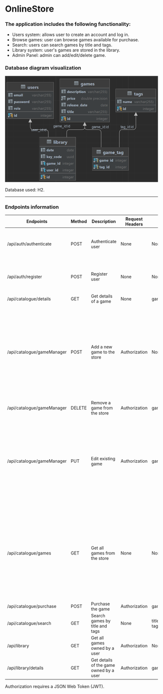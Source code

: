 # OnlineStore

### The application includes the following functionality:
- Users system: allows user to create an account and log in.
- Browse games: user can browse games available for purchase.
- Search: users can search games by title and tags.
- Library system: user's games are stored in the library. 
- Admin Panel: admin can add/edit/delete game.

### Database diagram visualization

![Image of database diagram visualization](docs/database.png)

Database used: H2.

----------------------------

### Endpoints information

| Endpoints                  | Method | Description                             | Request Headers | Request Parameters                     | Request Body                                                                                                                                                                                | Response Body                                            |
|----------------------------|--------|-----------------------------------------|-----------------|----------------------------------------|---------------------------------------------------------------------------------------------------------------------------------------------------------------------------------------------|----------------------------------------------------------|
| /api/auth/authenticate     | POST   | Authenticate user                       | None            | None                                   | {<br/>"email": "string", <br/>"password": "string"<br/>}                                                                                                                                    | {<br/>"status": "string",<br/> "message": "string"<br/>} |
| /api/auth/register         | POST   | Register user                           | None            | None                                   | {<br/>"email": "string", <br/>"password": "string"<br/>}                                                                                                                                    | {<br/>"status": "string",<br/> "message": "string"<br/>} |
| /api/catalogue/details     | GET    | Get details of a game                   | None            | gameId: Integer                        | None                                                                                                                                                                                        | list: Game                                               |
| /api/catalogue/gameManager | POST   | Add a new game to the store             | Authorization   | None                                   | {<br/>"id": 0,<br/>"title": "string",<br/>"description": "string",<br/>"releaseDate": "2023-04-20",<br/>"price": 0,<br/>"tags": [<br/>{<br/>"id": 0,<br/>"name": "string"<br/>}<br/>]<br/>} | message: string                                          |
| /api/catalogue/gameManager | DELETE | Remove a game from the store            | Authorization   | gameId: Integer                        | None                                                                                                                                                                                        | message: string                                          |
| /api/catalogue/gameManager | PUT    | Edit existing game                      | Authorization   | gameId: Integer                        | {<br/>"title": "string",<br/>"description": "string",<br/>"releaseDate": "2023-04-20",<br/>"price": 0,<br/>"tags": [<br/>{<br/>"id": 0,<br/>"name": "string"<br/>}<br/>]<br/>}              | message: string                                          |
| /api/catalogue/games       | GET    | Get all games from the store            | None            | None                                   | {<br/>"id": 0,<br/>"title": "string",<br/>"description": "string",<br/>"releaseDate": "2023-04-20",<br/>"price": 0,<br/>"tags": [<br/>{<br/>"id": 0,<br/>"name": "string"<br/>}<br/>]<br/>} | list: Game                                               |
| /api/catalogue/purchase    | POST   | Purchase the game                       | Authorization   | gameId: Integer                        | None                                                                                                                                                                                        | message: string                                          |
| /api/catalogue/search      | GET    | Search games by title and tags          | None            | title: string,<br/>tags:array[integer] | None                                                                                                                                                                                        | list: Game                                               |
| /api/library               | GET    | Get all games owned by a user           | Authorization   | None                                   | None                                                                                                                                                                                        | list: Game                                               |
| /api/library/details       | GET    | Get details of the game owned by a user | Authorization   | gameId: Integer                        | None                                                                                                                                                                                        | list: Game                                               |

Authorization requires a JSON Web Token (JWT).

